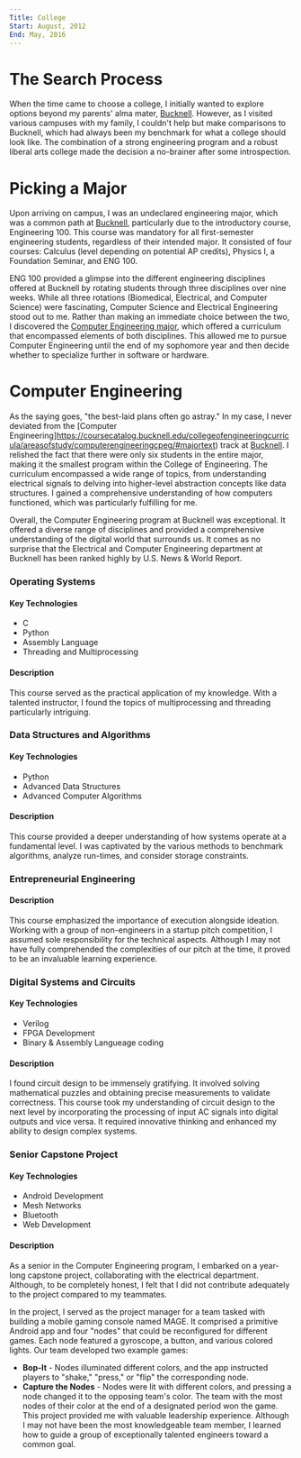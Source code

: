 ```yaml
---
Title: College
Start: August, 2012
End: May, 2016
---
```



# The Search Process

When the time came to choose a college, I initially wanted to explore options beyond my parents' alma mater, [Bucknell](https://www.bucknell.edu/). However, as I visited various campuses with my family, I couldn't help but make comparisons to Bucknell, which had always been my benchmark for what a college should look like. The combination of a strong engineering program and a robust liberal arts college made the decision a no-brainer after some introspection.


# Picking a Major


Upon arriving on campus, I was an undeclared engineering major, which was a common path at [Bucknell](https://www.bucknell.edu/), particularly due to the introductory course, Engineering 100. This course was mandatory for all first-semester engineering students, regardless of their intended major. It consisted of four courses: Calculus (level depending on potential AP credits), Physics I, a Foundation Seminar, and ENG 100.

ENG 100 provided a glimpse into the different engineering disciplines offered at Bucknell by rotating students through three disciplines over nine weeks. While all three rotations (Biomedical, Electrical, and Computer Science) were fascinating, Computer Science and Electrical Engineering stood out to me. Rather than making an immediate choice between the two, I discovered the [Computer Engineering major](https://coursecatalog.bucknell.edu/collegeofengineeringcurricula/areasofstudy/computerengineeringcpeg/#majortext), which offered a curriculum that encompassed elements of both disciplines. This allowed me to pursue Computer Engineering until the end of my sophomore year and then decide whether to specialize further in software or hardware.


# Computer Engineering


As the saying goes, "the best-laid plans often go astray." In my case, I never deviated from the [Computer Engineering]https://coursecatalog.bucknell.edu/collegeofengineeringcurricula/areasofstudy/computerengineeringcpeg/#majortext) track at [Bucknell](https://www.bucknell.edu/). I relished the fact that there were only six students in the entire major, making it the smallest program within the College of Engineering. The curriculum encompassed a wide range of topics, from understanding electrical signals to delving into higher-level abstraction concepts like data structures. I gained a comprehensive understanding of how computers functioned, which was particularly fulfilling for me.

Overall, the Computer Engineering program at Bucknell was exceptional. It offered a diverse range of disciplines and provided a comprehensive understanding of the digital world that surrounds us. It comes as no surprise that the Electrical and Computer Engineering department at Bucknell has been ranked highly by U.S. News & World Report.

### Operating Systems
#### Key Technologies
- C
- Python
- Assembly Language
- Threading and Multiprocessing
#### Description
This course served as the practical application of my knowledge. With a talented instructor, I found the topics of multiprocessing and threading particularly intriguing.

### Data Structures and Algorithms
#### Key Technologies
- Python
- Advanced Data Structures
- Advanced Computer Algorithms
#### Description 
This course provided a deeper understanding of how systems operate at a fundamental level. I was captivated by the various methods to benchmark algorithms, analyze run-times, and consider storage constraints.

### Entrepreneurial Engineering
#### Description 
This course emphasized the importance of execution alongside ideation. Working with a group of non-engineers in a startup pitch competition, I assumed sole responsibility for the technical aspects. Although I may not have fully comprehended the complexities of our pitch at the time, it proved to be an invaluable learning experience.

### Digital Systems and Circuits
#### Key Technologies
- Verilog
- FPGA Development
- Binary & Assembly Langueage coding
#### Description
I found circuit design to be immensely gratifying. It involved solving mathematical puzzles and obtaining precise measurements to validate correctness. This course took my understanding of circuit design to the next level by incorporating the processing of input AC signals into digital outputs and vice versa. It required innovative thinking and enhanced my ability to design complex systems.

### Senior Capstone Project
#### Key Technologies
- Android Development
- Mesh Networks
- Bluetooth
- Web Development
#### Description
As a senior in the Computer Engineering program, I embarked on a year-long capstone project, collaborating with the electrical department. Although, to be completely honest, I felt that I did not contribute adequately to the project compared to my teammates.

In the project, I served as the project manager for a team tasked with building a mobile gaming console named MAGE. It comprised a primitive Android app and four "nodes" that could be reconfigured for different games. Each node featured a gyroscope, a button, and various colored lights. Our team developed two example games:

- **Bop-It** - Nodes illuminated different colors, and the app instructed players to "shake," "press," or "flip" the corresponding node.
- **Capture the Nodes** - Nodes were lit with different colors, and pressing a node changed it to the opposing team's color. The team with the most nodes of their color at the end of a designated period won the game.
This project provided me with valuable leadership experience. Although I may not have been the most knowledgeable team member, I learned how to guide a group of exceptionally talented engineers toward a common goal.